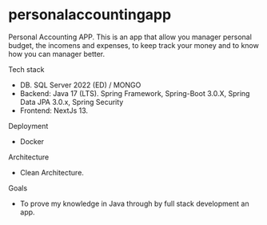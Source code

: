 # personalaccountingapp
Personal Accounting APP.
This is an app that allow you manager personal budget, the incomens and expenses,  to keep track your money and to know how you can manager better.

Tech stack
* DB. SQL Server 2022 (ED) / MONGO
* Backend:  Java 17 (LTS). Spring Framework,  Spring-Boot 3.0.X, Spring Data JPA 3.0.x,  Spring Security  
* Frontend: NextJs 13.

Deployment
* Docker

Architecture
* Clean Architecture.

Goals
* To prove my knowledge in Java through by full stack development an app.
